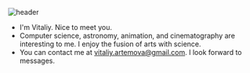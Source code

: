 ![header](https://capsule-render.vercel.app/api?text=Hey%20there,%20I'm%20Vitaliy%20👋&fontColor=f7f5f5&animation=fadeIn&type=speech&color=0:1f0d82,40:3366cc,80:8aa2e3&height=100")



- I'm Vitaliy. Nice to meet you.
- Computer science, astronomy, animation, and cinematography are interesting to me. I enjoy the fusion of arts with science.
- You can contact me at <vitaliy.artemova@gmail.com>. I look forward to messages.

<!---
VitaliyRuzha/VitaliyRuzha is a ✨ special ✨ repository because its `README.md` (this file) appears on your GitHub profile.
You can click the Preview link to take a look at your changes.
--->
